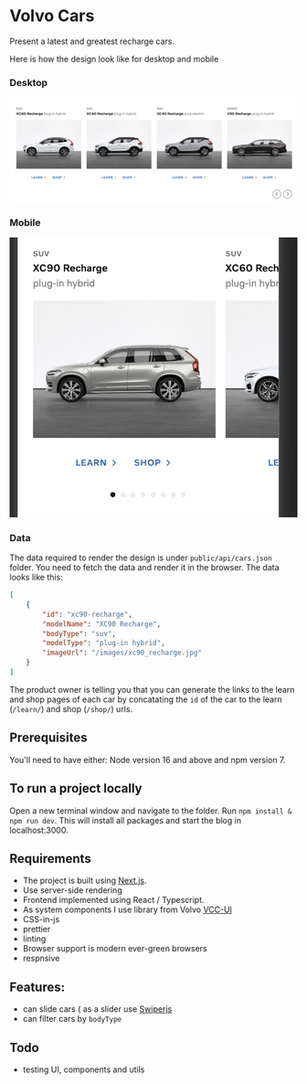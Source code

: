 # Volvo Cars

Present a latest and greatest recharge cars.

Here is how the design look like for desktop and mobile

### Desktop

![ProductListDesktop](./docs/ProductList-Desktop.png)

### Mobile

![ProductListDesktop](./docs/ProductList-Mobile.png)

### Data

The data required to render the design is under `public/api/cars.json` folder. You need to fetch the data and render it in the browser. The data looks like this:

```json
[
    {
        "id": "xc90-recharge",
        "modelName": "XC90 Recharge",
        "bodyType": "suv",
        "modelType": "plug-in hybrid",
        "imageUrl": "/images/xc90_recharge.jpg"
    }
]
```

The product owner is telling you that you can generate the links to the learn and shop pages of each car by concatating the `id` of the car to the learn (`/learn/`) and shop (`/shop/`) urls.

## Prerequisites

You'll need to have either: Node version 16 and above and npm version 7.

## To run a project locally

Open a new terminal window and navigate to the folder.
Run `npm install & npm run dev`.
This will install all packages and start the blog in localhost:3000.

## Requirements

-   The project is built using [Next.js](https://nextjs.org/).
-   Use server-side rendering
-   Frontend implemented using React / Typescript.
-   As system components I use library from Volvo [VCC-UI](https://vcc-ui.vercel.app/)
-   CSS-in-js
-   prettier
-   linting
-   Browser support is modern ever-green browsers
-   respnsive

## Features:

-   can slide cars ( as a slider use [Swiperjs](https://swiperjs.com/)
-   can filter cars by `bodyType`

## Todo

-   testing UI, components and utils
